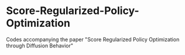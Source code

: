 # Score-Regularized-Policy-Optimization
Codes accompanying the paper "Score Regularized Policy Optimization through Diffusion Behavior"

